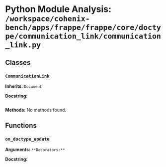 # Python Module Analysis: `/workspace/cohenix-bench/apps/frappe/frappe/core/doctype/communication_link/communication_link.py`

## Classes

### `CommunicationLink`
**Inherits:** `Document`


**Docstring:**
```

```

**Methods:**
No methods found.




## Functions

### `on_doctype_update`
**Arguments:** ``
**Decorators:** ``

**Docstring:**
```

```

